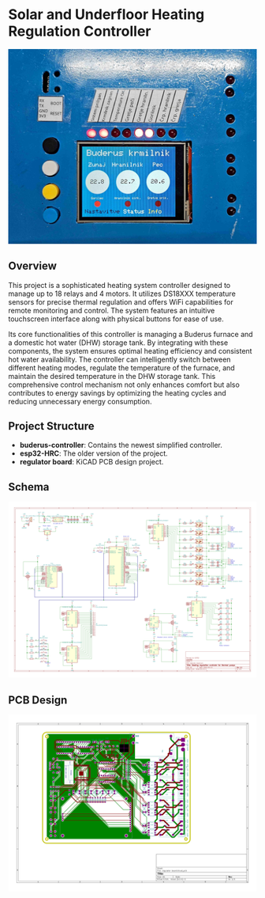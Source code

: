 # Solar and Underfloor Heating Regulation Controller

![frontface](./res/frontface.jpg)

## Overview

This project is a sophisticated heating system controller designed to manage up to 18 relays and 4 motors.
It utilizes DS18XXX temperature sensors for precise thermal regulation and offers WiFi capabilities for remote monitoring and control.
The system features an intuitive touchscreen interface along with physical buttons for ease of use.

Its core functionalities of this controller is managing a Buderus furnace and a domestic hot water (DHW) storage tank. By integrating with these components, the system ensures optimal heating efficiency and consistent hot water availability. The controller can intelligently switch between different heating modes, regulate the temperature of the furnace, and maintain the desired temperature in the DHW storage tank. This comprehensive control mechanism not only enhances comfort but also contributes to energy savings by optimizing the heating cycles and reducing unnecessary energy consumption.

## Project Structure

- **buderus-controller**: Contains the newest simplified controller.
- **esp32-HRC**: The older version of the project.
- **regulator board**: KiCAD PCB design project.

## Schema

<img src="./regulator board/image/regulator board.svg">

## PCB Design

<img src="./regulator board/image/regulator board-brd.svg">